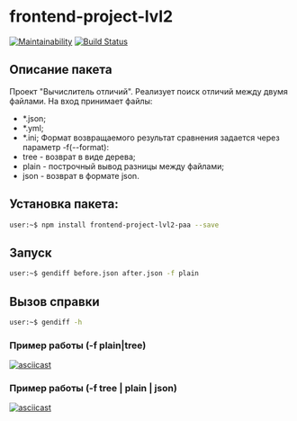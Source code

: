 # frontend-project-lvl2

[![Maintainability](https://api.codeclimate.com/v1/badges/a4920490021475b7f668/maintainability)](https://codeclimate.com/github/popkovandrey/frontend-project-lvl2/maintainability)
[![Build Status](https://travis-ci.org/popkovandrey/frontend-project-lvl2.svg?branch=master)](https://travis-ci.org/popkovandrey/frontend-project-lvl2)

## Описание пакета

Проект "Вычислитель отличий". 
Реализует поиск отличий между двумя файлами. На вход принимает файлы:
* *.json;
* *.yml;
* *.ini;
Формат возвращаемого результат сравнения задается через параметр -f(--format):
* tree - возврат в виде дерева;
* plain - построчный вывод разницы между файлами;
* json - возврат в формате json.

## Установка пакета:
```sh
user:~$ npm install frontend-project-lvl2-paa --save
```

## Запуск
```sh
user:~$ gendiff before.json after.json -f plain 
```

## Вызов справки
```sh
user:~$ gendiff -h
```

### Пример работы (-f plain|tree)
[![asciicast](https://asciinema.org/a/289149.svg)](https://asciinema.org/a/289149)

### Пример работы (-f tree | plain | json)
[![asciicast](https://asciinema.org/a/289420.svg)](https://asciinema.org/a/289420)
